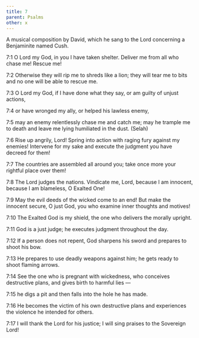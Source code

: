 ```yaml
---
title: 7
parent: Psalms
other: x
---
```



A musical composition by David, which he sang to the Lord concerning a Benjaminite named Cush.

<a name="7:1">7:1</a> O Lord my God, in you I have taken shelter.
Deliver me from all who chase me! Rescue me!

<a name="7:2">7:2</a> Otherwise they will rip me to shreds like a lion;
they will tear me to bits and no one will be able to rescue me.

<a name="7:3">7:3</a> O Lord my God, if I have done what they say,
or am guilty of unjust actions,

<a name="7:4">7:4</a> or have wronged my ally,
or helped his lawless enemy,

<a name="7:5">7:5</a> may an enemy relentlessly chase me and catch me;
may he trample me to death
and leave me lying humiliated in the dust. (Selah)

<a name="7:6">7:6</a> Rise up angrily, Lord!
Spring into action with raging fury against my enemies!
Intervene for my sake and execute the judgment you have decreed for them!

<a name="7:7">7:7</a> The countries are assembled all around you;
take once more your rightful place over them!

<a name="7:8">7:8</a> The Lord judges the nations.
Vindicate me, Lord, because I am innocent,
because I am blameless, O Exalted One!

<a name="7:9">7:9</a> May the evil deeds of the wicked come to an end!
But make the innocent secure,
O just God,
you who examine inner thoughts and motives!

<a name="7:10">7:10</a> The Exalted God is my shield,
the one who delivers the morally upright.

<a name="7:11">7:11</a> God is a just judge;
he executes judgment throughout the day.

<a name="7:12">7:12</a> If a person does not repent, God sharpens his sword
and prepares to shoot his bow.

<a name="7:13">7:13</a> He prepares to use deadly weapons against him;
he gets ready to shoot flaming arrows.

<a name="7:14">7:14</a> See the one who is pregnant with wickedness,
who conceives destructive plans,
and gives birth to harmful lies — 

<a name="7:15">7:15</a> he digs a pit
and then falls into the hole he has made.

<a name="7:16">7:16</a> He becomes the victim of his own destructive plans
and experiences the violence he intended for others.

<a name="7:17">7:17</a> I will thank the Lord for his justice;
I will sing praises to the Sovereign Lord!